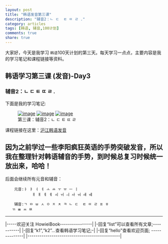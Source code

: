 ```yaml
---
layout: post
title: "韩语发音第三课"
description: "辅音2：ㄴ ㄷ  ㅌ ㄸ ㄹ ."
category: articles
tags: [韩语, 辅音,100计划]
comments: true
share: true
---
```


大家好，今天是我学习 `韩语`100天计划的第三天。每天学习一点点，主要内容是我的学习笔记和课程链接等资料。

## 韩语学习第三课 (发音)-Day3

### 辅音2：ㄴ ㄷ  ㅌ ㄸ ㄹ .


下面是我的学习笔记:

<figure class="third">
    <a href="../../images/k3-1.jpg"><img src="../../images/k3-1.jpg" alt="image"></a>
    <a href="../../images/k3-2.jpg"><img src="../../images/k3-2.jpg" alt="image"></a>
    <a href="../../images/k3-3.jpg"><img src="../../images/k3-3.jpg" alt="image"></a>
    <figcaption>第三课：辅音2：ㄴ ㄷ  ㅌ ㄸ ㄹ </figcaption>
</figure>

课程链接在这里：[沪江韩语发音](http://study.163.com/course/introduction/232009.htm#/courseDetail)

因为之前学过一些李阳疯狂英语的手势突破发音，所以我在整理针对韩语辅音的手势，到时候总复习时候统一放出来，哈哈！
-----------------------
后面会继续所有元音和辅音：

        元音:ㅏ ㅑ ㅓ ㅕ ㅗ ㅛ ㅜ ㅠ ㅡ ㅣ 
                ㅐ ㅒ ㅔ ㅖ ㅚ ㅟ ㅢ ㅘ ㅝ ㅙ ㅞ

        辅音:ㄱ ㅁ ㅂ ㅅ ㅇ ㅈ ㅊ ㅋ ㄴ ㄷ  ㅌ ㄸ ㄹ ㅍ ㅎ
       ㄲ ㅃ ㅆ ㅉ

-------------------------------------
|-----欢迎关注 HowieiBook----------------|
|-回复“list”可以查看所有文章;-----------|
|-回复“k1”,“k2”...查看韩语学习笔记;-|
|-回复“hello"查看欢迎页面; --------------|
|----------------------------------------------|